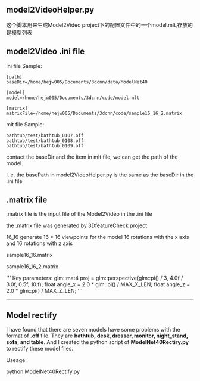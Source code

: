 

## model2VideoHelper.py 

这个脚本用来生成Model2Video project下的配置文件中的一个model.mlt,存放的是模型列表

## model2Video .ini file

ini file Sample:

```
[path]
baseDir=/home/hejw005/Documents/3dcnn/data/ModelNet40

[model]
model=/home/hejw005/Documents/3dcnn/code/model.mlt

[matrix]
matrixFile=/home/hejw005/Documents/3dcnn/code/sample16_16_2.matrix
```

mlt file Sample:

```
bathtub/test/bathtub_0107.off
bathtub/test/bathtub_0108.off
bathtub/test/bathtub_0109.off
```

contact the baseDir and the item in mlt file, we can get the path of the model.

i. e. the basePath in model2VideoHelper.py is the same as the baseDir in the .ini file

## .matrix file

.matrix file is the input file of the Model2Video in the .ini file

the .matrix file was generated by 3DfeatureCheck project

16_16 generate 16 * 16 viewpoints for the model 16 rotations with the x axis and 16 rotations with z axis


sample16_16.matrix 

sample16_16_2.matrix

'''
Key parameters:
glm::mat4 proj = glm::perspective(glm::pi<float>() / 3, 4.0f / 3.0f, 0.5f, 10.f);
float angle_x = 2.0 * glm::pi<float>() / MAX_X_LEN;
float angle_z = 2.0 * glm::pi<float>() / MAX_Z_LEN;
'''

---

## Model rectify

I have found that there are seven models have some problems with the format of **.off** file. They are
**bathtub, desk, dresser, monitor, night_stand, sofa, and table**. And I created the python script of 
**ModelNet40Rectiry.py** to rectify these model files.


Useage:

python ModelNet40Rectify.py